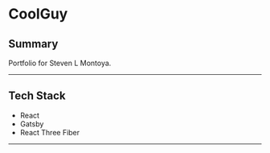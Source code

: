 # CoolGuy

## Summary

Portfolio for Steven L Montoya.

---

## Tech Stack

-   React
-   Gatsby
-   React Three Fiber

---


